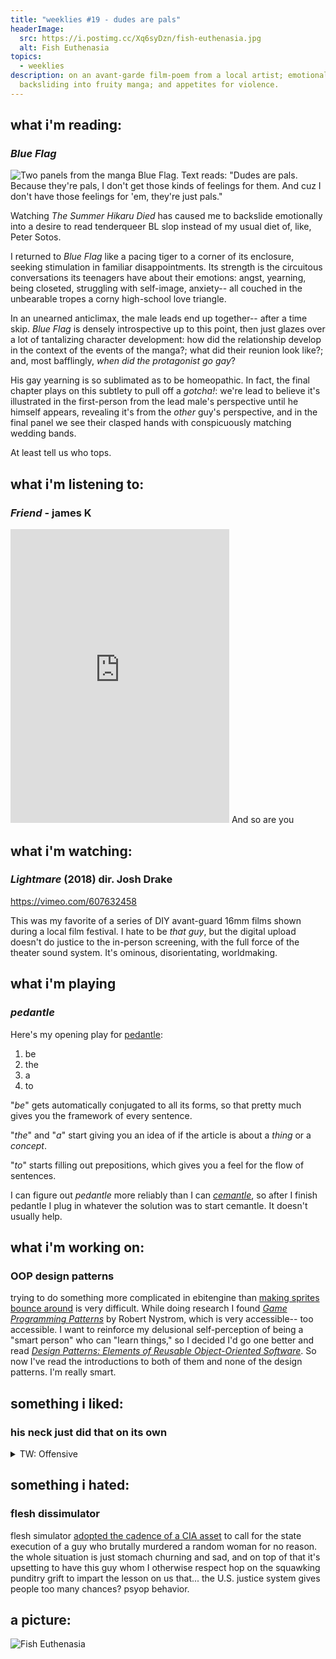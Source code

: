 ```yaml
---
title: "weeklies #19 - dudes are pals"
headerImage:
  src: https://i.postimg.cc/Xq6syDzn/fish-euthenasia.jpg
  alt: Fish Euthenasia
topics:
  - weeklies
description: on an avant-garde film-poem from a local artist; emotionally
  backsliding into fruity manga; and appetites for violence.
---
```

## __what i'm reading__:
### _Blue Flag_
![Two panels from the manga Blue Flag. Text reads: "Dudes are pals. Because they're pals, I don't get those kinds of feelings for them. And cuz I don't have those feelings for 'em, they're just pals."](https://i.postimg.cc/XvvK0ywN/Screenshot-20250909-224644-Firefox.jpg)

Watching _The Summer Hikaru Died_ has caused me to backslide emotionally into a desire to read tenderqueer BL slop instead of my usual diet of, like, Peter Sotos.

I returned to _Blue Flag_ like a pacing tiger to a corner of its enclosure, seeking stimulation in familiar disappointments. Its strength is the circuitous conversations its teenagers have about their emotions: angst, yearning, being closeted, struggling with self-image, anxiety-- all couched in the unbearable tropes a corny high-school love triangle. 

In an unearned anticlimax, the male leads end up together-- after a time skip. _Blue Flag_ is densely introspective up to this point, then just glazes over a lot of tantalizing character development: how did the relationship develop in the context of the events of the manga?; what did their reunion look like?; and, most bafflingly, _when did the protagonist go gay_?

His gay yearning is so sublimated as to be homeopathic. In fact, the final chapter plays on this subtlety to pull off a _gotcha!_: we're lead to believe it's illustrated in the first-person from the lead male's perspective until he himself appears, revealing it's from the _other_ guy's perspective, and in the final panel we see their clasped hands with conspicuously matching wedding bands. 

At least tell us who tops. 

## __what i'm listening to__:
### _Friend_ - james K
<iframe style="border: 0; width: 350px; height: 470px;" src="https://bandcamp.com/EmbeddedPlayer/album=4037435722/size=large/bgcol=181a1b/linkcol=056cc4/tracklist=false/transparent=true/" seamless><a href="https://jameskmusic.bandcamp.com/album/friend">Friend by james K</a></iframe>
And so are you

## __what i'm watching__:

### _Lightmare_ (2018) dir. Josh Drake
https://vimeo.com/607632458

This was my favorite of a series of DIY avant-guard 16mm films shown during a local film festival. I hate to be _that guy_, but the digital upload doesn't do justice to the in-person screening, with the full force of the theater sound system.  It's ominous, disorientating, worldmaking. 

## __what i'm playing__
### _pedantle_
Here's my opening play for [pedantle](https://pedantle.certitudes.org/): 
1. be
2. the
3. a
4. to

"_be_" gets automatically conjugated to all its forms, so that pretty much gives you the framework of every sentence. 

"_the_" and "_a_" start giving you an idea of if the article is about a _thing_ or a _concept_.  

"_to_" starts filling out prepositions, which gives you a feel for the flow of sentences.

I can figure out _pedantle_ more reliably than I can [_cemantle_](https://cemantle.certitudes.org/), so after I finish pedantle I plug in whatever the solution was to start cemantle. It doesn't usually help.

## __what i'm working on__:
### OOP design patterns

trying to do something more complicated in ebitengine than [making sprites bounce around](https://friendmeat.org/blog/2025/09/06/weeklies-18-fantasizing-about-chasing-senators/) is very difficult. While doing research I found [_Game Programming Patterns_](https://gameprogrammingpatterns.com/) by Robert Nystrom, which is very accessible-- too accessible. I want to reinforce my delusional self-perception of being a "smart person" who can "learn things," so I decided I'd go one better and read [_Design Patterns: Elements of Reusable Object-Oriented Software_](https://en.wikipedia.org/wiki/Design_Patterns). So now I've read the introductions to both of them and none of the design patterns. I'm really smart.

## __something i liked__:
### his neck just did that on its own
<details><summary>TW: Offensive</summary>
<p>I watched the footage over and over again. It's just beautiful. When was the last time we had this kind of high-fidelity footage of the blood evacuating a political goon's head? R. Budd Dwyer? Beautiful.</p>
<p>I'm not going to pretend to virtue signal: I crave violence on the policy/pundit stratum. And why am I supposed to care about 'the backlash'? Everything is already going to get worse. The powers that be are already bent toward extermination. That's out of my hands.</p>
<p>As much as I enjoy political violence from the sidelines, I'm not interested in contributing to the pain in the world. The only thing I can do is be kind and helpful to the people immediately accessible to me.</p>
</details>

## __something i hated__:
### flesh dissimulator
flesh simulator [adopted the cadence of a CIA asset](https://www.youtube.com/watch?v=_eIauKTtn10) to call for the state execution of a guy who brutally murdered a random woman for no reason. the whole situation is just stomach churning and sad, and on top of that it's upsetting to have this guy whom I otherwise respect hop on the squawking punditry grift to impart the lesson on us that... the U.S. justice system gives people too many chances? psyop behavior.

## __a picture__:
![Fish Euthenasia](https://i.postimg.cc/Xq6syDzn/fish-euthenasia.jpg)
